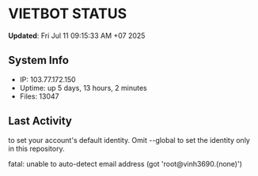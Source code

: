 # VIETBOT STATUS
**Updated**: Fri Jul 11 09:15:33 AM +07 2025

## System Info
- IP: 103.77.172.150
- Uptime: up 5 days, 13 hours, 2 minutes
- Files: 13047

## Last Activity

to set your account's default identity.
Omit --global to set the identity only in this repository.

fatal: unable to auto-detect email address (got 'root@vinh3690.(none)')
